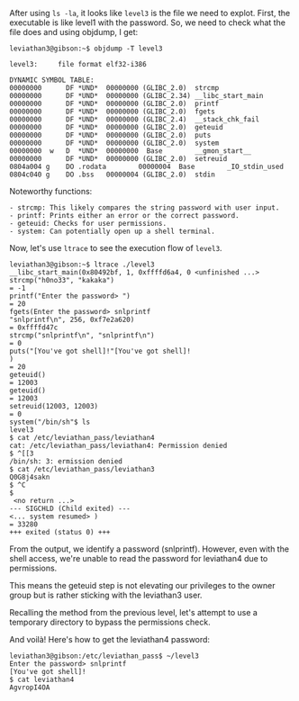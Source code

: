 After using `ls -la`, it looks like `level3` is the file we need to explot. First, the executable is like level1 with the password. So, we need to check what the file does and using objdump, I get:

```
leviathan3@gibson:~$ objdump -T level3 

level3:     file format elf32-i386

DYNAMIC SYMBOL TABLE:
00000000      DF *UND*  00000000 (GLIBC_2.0)  strcmp
00000000      DF *UND*  00000000 (GLIBC_2.34) __libc_start_main
00000000      DF *UND*  00000000 (GLIBC_2.0)  printf
00000000      DF *UND*  00000000 (GLIBC_2.0)  fgets
00000000      DF *UND*  00000000 (GLIBC_2.4)  __stack_chk_fail
00000000      DF *UND*  00000000 (GLIBC_2.0)  geteuid
00000000      DF *UND*  00000000 (GLIBC_2.0)  puts
00000000      DF *UND*  00000000 (GLIBC_2.0)  system
00000000  w   D  *UND*  00000000  Base        __gmon_start__
00000000      DF *UND*  00000000 (GLIBC_2.0)  setreuid
0804a004 g    DO .rodata        00000004  Base        _IO_stdin_used
0804c040 g    DO .bss   00000004 (GLIBC_2.0)  stdin
```
Noteworthy functions:

    - strcmp: This likely compares the string password with user input.
    - printf: Prints either an error or the correct password.
    - geteuid: Checks for user permissions.
    - system: Can potentially open up a shell terminal.


Now, let's use `ltrace` to see the execution flow of `level3`.

```
leviathan3@gibson:~$ ltrace ./level3 
__libc_start_main(0x80492bf, 1, 0xffffd6a4, 0 <unfinished ...>
strcmp("h0no33", "kakaka")                                                                                                          = -1
printf("Enter the password> ")                                                                                                      = 20
fgets(Enter the password> snlprintf
"snlprintf\n", 256, 0xf7e2a620)                                                                                               = 0xffffd47c
strcmp("snlprintf\n", "snlprintf\n")                                                                                                = 0
puts("[You've got shell]!"[You've got shell]!
)                                                                                                         = 20
geteuid()                                                                                                                           = 12003
geteuid()                                                                                                                           = 12003
setreuid(12003, 12003)                                                                                                              = 0
system("/bin/sh"$ ls
level3
$ cat /etc/leviathan_pass/leviathan4
cat: /etc/leviathan_pass/leviathan4: Permission denied
$ ^[[3
/bin/sh: 3: ermission denied
$ cat /etc/leviathan_pass/leviathan3
Q0G8j4sakn
$ ^C
$ 
 <no return ...>
--- SIGCHLD (Child exited) ---
<... system resumed> )                                                                                                              = 33280
+++ exited (status 0) +++
```

From the output, we identify a password (snlprintf). However, even with the shell access, we're unable to read the password for leviathan4 due to permissions.

This means the geteuid step is not elevating our privileges to the owner group but is rather sticking with the leviathan3 user.

Recalling the method from the previous level, let's attempt to use a temporary directory to bypass the permissions check.

And voilà! Here's how to get the leviathan4 password:

```
leviathan3@gibson:/etc/leviathan_pass$ ~/level3 
Enter the password> snlprintf
[You've got shell]!
$ cat leviathan4
AgvropI4OA
```